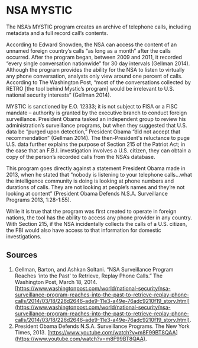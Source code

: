 # NSA MYSTIC
The NSA’s MYSTIC program creates an archive of telephone calls, including metadata and a full record call’s contents. 

According to Edward Snowden, the NSA can access the content of an unnamed foreign country’s calls “as long as a month” after the calls occurred. After the program began, between 2009 and 2011, it recorded “every single conversation nationwide” for 30 day intervals (Gellman 2014). Although the program provides the ability for the NSA to listen to virtually any phone conversation, analysts only view around one percent of calls. According to The Washington Post, “most of the conversations collected by RETRO [the tool behind Mystic’s program] would be irrelevant to U.S. national security interests” (Gellman 2014). 

MYSTIC is sanctioned by E.O. 12333; it is not subject to FISA or a FISC mandate – authority is granted by the executive branch to conduct foreign surveillance. President Obama tasked an independent group to review his administration’s surveillance programs, but when they suggested that U.S. data be “purged upon detection,” President Obama “did not accept that recommendation” (Gellman 2014). The then-President's reluctance to puge U.S. data further explains the purpose of Section 215 of the Patriot Act; in the case that an F.B.I. investigation involves a U.S. citizen, they can obtain a copy of the person’s recorded calls from the NSA’s database. 

This program goes directly against a statement President Obama made in 2013, when he stated that “nobody is listening to your telephone calls...what the intelligence community is doing is looking at phone numbers and durations of calls. They are not looking at people’s names and they’re not looking at content” (President Obama Defends N.S.A. Surveillance Programs 2013, 1:28-1:55). 

While it is true that the program was first created to operate in foreign nations, the tool has the ability to access any phone provider in any country. With Section 215, if the NSA incidentally collects the calls of a U.S. citizen, the FBI would also have access to that information for domestic investigations. 

## Sources
1. Gellman, Barton, and Ashkan Soltani. “NSA Surveillance Program Reaches 'into the Past' to Retrieve, Replay Phone Calls.” The Washington Post, March 18, 2014. [https://www.washingtonpost.com/world/national-security/nsa-surveillance-program-reaches-into-the-past-to-retrieve-replay-phone-calls/2014/03/18/226d2646-ade9-11e3-a49e-76adc9210f19_story.html](https://www.washingtonpost.com/world/national-security/nsa-surveillance-program-reaches-into-the-past-to-retrieve-replay-phone-calls/2014/03/18/226d2646-ade9-11e3-a49e-76adc9210f19_story.html).
2. President Obama Defends N.S.A. Surveillance Programs. The New York Times, 2013. [https://www.youtube.com/watch?v=m8F99BT8QAA](https://www.youtube.com/watch?v=m8F99BT8QAA).